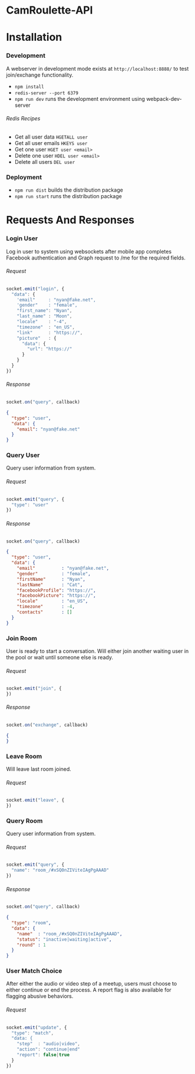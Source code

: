 # CamRoulette-API

# Installation

### Development

A webserver in development mode exists at `http://localhost:8888/` to test join/exchange functionality.

* `npm install`
* `redis-server --port 6379`
* `npm run dev` runs the development environment using webpack-dev-server

###### Redis Recipes

* Get all user data ```HGETALL user```
* Get all user emails ```HKEYS user```
* Get one user ```HGET user <email>```
* Delete one user ```HDEL user <email>```
* Delete all users ```DEL user```

### Deployment

* `npm run dist` builds the distribution package
* `npm run start` runs the distribution package

# Requests And Responses

### Login User

Log in user to system using websockets after mobile app completes Facebook authentication and Graph request to /me for the required fields.

###### Request
```js
socket.emit("login", {
  "data": {
    'email"     : "nyan@fake.net",
    'gender"    : "female",
    "first_name": "Nyan",
    "last_name" : "Moon",
    "locale"    : "-4",
    "timezone"  : "en_US",
    "link"      : "https://",
    "picture"   : {
      "data": {
        "url": "https://"
      }
    }
  }
})
```

###### Response
```js
socket.on("query", callback)
```
```json
{
  "type": "user",
  "data": {
    "email": "nyan@fake.net"
  }
}
```

### Query User

Query user information from system.

###### Request
```js
socket.emit("query", {
  "type": "user"
})
```
###### Response
```js
socket.on("query", callback)
```
```json
{
  "type": "user",
  "data": {
    "email"          : "nyan@fake.net",
    "gender"         : "female",
    "firstName"      : "Nyan",
    "lastName"       : "Cat",
    "facebookProfile": "https://",
    "facebookPicture": "https://",
    "locale"         : "en_US",
    "timezone"       : -4,
    "contacts"       : []
  }
}
```

### Join Room

User is ready to start a conversation. Will either join another waiting user in the pool or wait until someone else is ready.

###### Request
```js
socket.emit("join", {
})
```
###### Response
```js
socket.on("exchange", callback)
```
```json
{
}
```

### Leave Room

Will leave last room joined.

###### Request
```js
socket.emit("leave", {
})
```

### Query Room

Query user information from system.

###### Request
```js
socket.emit("query", {
  "name": "room_/#xSQ0nZIViteIAgPgAAAD"
})
```
###### Response
```js
socket.on("query", callback)
```
```json
{
  "type": "room",
  "data": {
    "name"  : "room_/#xSQ0nZIViteIAgPgAAAD",
    "status": "inactive|waiting|active",
    "round" : 1
  }
}
```

### User Match Choice

After either the audio or video step of a meetup, users must choose to either continue or end the process.
A report flag is also available for flagging abusive behaviors.

###### Request
```js
socket.emit("update", {
  "type": "match",
  "data: {
    "step"  : "audio|video",
    "action": "continue|end"
    "report": false|true
  }
})
```